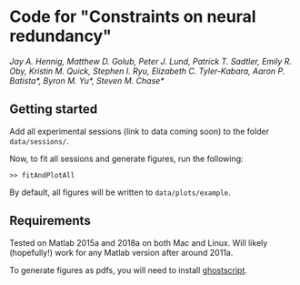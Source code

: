 # Code for "Constraints on neural redundancy"
_Jay A. Hennig, Matthew D. Golub, Peter J. Lund, Patrick T. Sadtler, Emily R. Oby, Kristin M. Quick, Stephen I. Ryu, Elizabeth C. Tyler-Kabara, Aaron P. Batista*, Byron M. Yu*, Steven M. Chase*_

## Getting started

Add all experimental sessions (link to data coming soon) to the folder `data/sessions/`.

Now, to fit all sessions and generate figures, run the following:

```
>> fitAndPlotAll
```

By default, all figures will be written to `data/plots/example`.

## Requirements

Tested on Matlab 2015a and 2018a on both Mac and Linux. Will likely (hopefully!) work for any Matlab version after around 2011a.

To generate figures as pdfs, you will need to install [ghostscript](https://ghostscript.com/).
